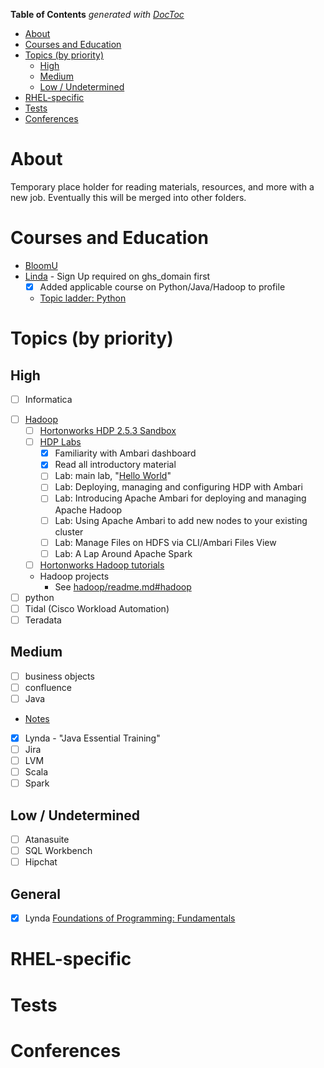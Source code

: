 <!-- START doctoc generated TOC please keep comment here to allow auto update -->
<!-- DON'T EDIT THIS SECTION, INSTEAD RE-RUN doctoc TO UPDATE -->
**Table of Contents**  *generated with [DocToc](https://github.com/thlorenz/doctoc)*

- [About](#about)
- [Courses and Education](#courses-and-education)
- [Topics (by priority)](#topics-by-priority)
  - [High](#high)
  - [Medium](#medium)
  - [Low / Undetermined](#low--undetermined)
- [RHEL-specific](#rhel-specific)
- [Tests](#tests)
- [Conferences](#conferences)

<!-- END doctoc generated TOC please keep comment here to allow auto update -->

# About

Temporary place holder for reading materials, resources, and more with a new job. Eventually this will be merged into other folders.

# Courses and Education

* [BloomU](http://bloomu.edu/extended)
* [Linda](https://www.lynda.com/Login/) - Sign Up required on ghs_domain first
  * [x] Added applicable course on Python/Java/Hadoop to profile
  * [Topic ladder: Python](https://www.lynda.com/learning-paths/Developer/become-a-python-developer)

# Topics (by priority)

## High

- [ ] Informatica
* [ ] [Hadoop](https://github.com/mtdeguzis/documents/tree/master/systems-engineer-training/hadoop)
  * [ ]  [Hortonworks HDP 2.5.3 Sandbox](http://hortonworks.com/downloads/#sandbox)
  * [ ] [HDP Labs](https://github.com/mdeguzis/documents/blob/master/systems-engineer/hadoop/labs/readme.md)
    * [x] Familiarity with Ambari dashboard
    * [x] Read all introductory material
    * [ ] Lab: main lab, "[Hello World](http://hortonworks.com/hadoop-tutorial/hello-world-an-introduction-to-hadoop-hcatalog-hive-and-pig/)"
    * [ ] Lab: Deploying, managing and configuring HDP with Ambari
    * [ ] Lab: Introducing Apache Ambari for deploying and managing Apache Hadoop
    * [ ] Lab: Using Apache Ambari to add new nodes to your existing cluster
    * [ ] Lab: Manage Files on HDFS via CLI/Ambari Files View
    * [ ] Lab: A Lap Around Apache Spark
  * [ ]  [Hortonworks Hadoop tutorials](http://hortonworks.com/tutorials/)
  * Hadoop projects
    * See [hadoop/readme.md#hadoop](https://github.com/mdeguzis/documents/blob/master/systems-engineer/hadoop/readme.md#hadoop)
* [ ]  python
* [ ]  Tidal (Cisco Workload Automation)
* [ ]  Teradata

## Medium

* [ ]  business objects
* [ ]  confluence
* [ ]  Java
  * [Notes](https://github.com/mdeguzis/documents/blob/master/systems-engineer/java/readme.md)
  * [x] Lynda - "Java Essential Training"
* [ ]  Jira
* [ ]  LVM
* [ ]  Scala
* [ ]  Spark

## Low / Undetermined

* [ ]  Atanasuite
* [ ]  SQL Workbench
* [ ]  Hipchat

## General

* [x] Lynda [Foundations of Programming: Fundamentals](https://www.lynda.com/Programming-Foundations-tutorials/Foundations-Programming-Fundamentals/83603-2.html)

# RHEL-specific

# Tests

# Conferences
